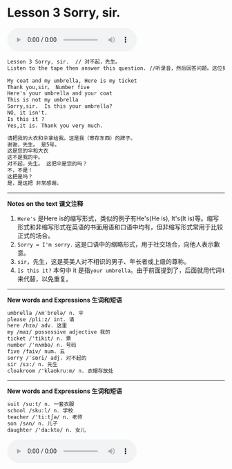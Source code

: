 # Lesson 3 Sorry, sir.

​<audio id="audio" controls="" loop="loop">
    <source id="mp3" src="https://online1.tingclass.net/lesson/shi0529/0000/16/3.mp3">
</audio>

```markdown
Lesson 3 Sorry, sir.  // 对不起，先生。
Listen to the tape then answer this question. //听录音，然后回答问题。这位男士有没有要回他的雨伞？

My coat and my umbrella, Here is my ticket      
Thank you,sir。 Number five  
Here's your umbrella and your coat  
This is not my umbrella  
Sorry,sir.  Is this your umbrella?   
NO, it isn't.       
Is this it ?  
Yes,it is. Thank you very much. 

请把我的大衣和伞拿给我。这是我（寄存东西）的牌子。
谢谢，先生。 是5号。
这是您的伞和大衣 
这不是我的伞。
对不起，先生。 这把伞是您的吗？
不，不是！
这把是吗？
是，是这把 非常感谢。
```
------------

**Notes on the text 课文注释**
1. `Here's` 是Here is的缩写形式，类似的例子有He's(He is), It's(It is)等。缩写形式和非缩写形式在英语的书面用语和口语中均有，但非缩写形式常用于比较正式的场合。
2. `Sorry = I'm sorry.` 这是口语中的缩略形式，用于社交场合，向他人表示歉意。
3. `sir`，先生，这是英美人对不相识的男子、年长者或上级的尊称。
4. `Is this it?` 本句中 it 是指`your umbrella`。由于前面提到了，后面就用代词it来代替，以免重复。
-------------

**New words and Expressions 生词和短语**
```markdown
umbrella /ʌmˈbrelə/ n. 伞	
please /pliːz/ int. 请	
here /hɪə/ adv. 这里	
my /maɪ/ possessive adjective 我的	
ticket /'tikit/ n. 票	
number /'nʌmbə/ n. 号码
five /faiv/ num. 五
sorry /ˈsɒri/ adj. 对不起的
sir /sɜ:/ n. 先生
cloakroom /'kləʊkruːm/ n. 衣帽存放处
```
-------------

**New words and Expressions 生词和短语**
```markdown
suit /su:t/ n. 一套衣服	
school /sku:l/ n. 学校	
teacher /'ti:tʃə/ n. 老师
son /sʌn/ n. 儿子
daughter /'da:ktə/ n. 女儿
```

​<audio id="audio" controls="" loop="loop">
    <source id="mp3" src="https://i.xiao84.com/en-nce/1mp3-en/lesson4.mp3">
</audio>